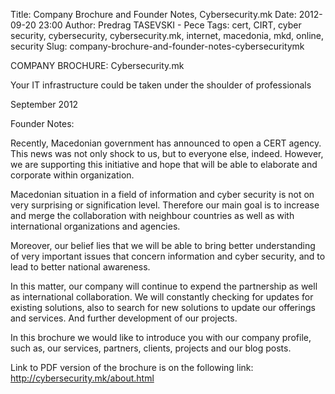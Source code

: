 Title: Company Brochure and Founder Notes, Cybersecurity.mk
Date: 2012-09-20 23:00
Author: Predrag TASEVSKI - Pece
Tags: cert, CIRT, cyber security, cybersecurity, cybersecurity.mk, internet, macedonia, mkd, online, security
Slug: company-brochure-and-founder-notes-cybersecuritymk

COMPANY BROCHURE: Cybersecurity.mk

</p>

Your IT infrastructure could be taken under the shoulder of
professionals

September 2012

</p>

Founder Notes:

Recently, Macedonian government has announced to open a CERT agency.
This news was not only shock to us, but to everyone else, indeed.
However, we are supporting this initiative and hope that will be able to
elaborate and corporate within organization.

</p>

Macedonian situation in a field of information and cyber security is not
on very surprising or signification level. Therefore our main goal is to
increase and merge the collaboration with neighbour countries as well as
with international organizations and agencies.

</p>

Moreover, our belief lies that we will be able to bring better
understanding of very important issues that concern information and
cyber security, and to lead to better national awareness.

</p>

In this matter, our company will continue to expend the partnership as
well as international collaboration. We will constantly checking for
updates for existing solutions, also to search for new solutions to
update our offerings and services. And further development of our
projects.

</p>

In this brochure we would like to introduce you with our company
profile, such as, our services, partners, clients, projects and our blog
posts.

</p>

Link to PDF version of the brochure is on the following link:
<http://cybersecurity.mk/about.html>

</p>


